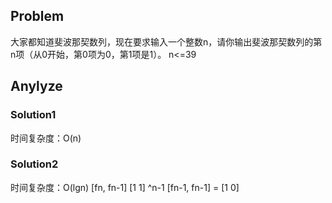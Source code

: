 ## Problem
大家都知道斐波那契数列，现在要求输入一个整数n，请你输出斐波那契数列的第n项（从0开始，第0项为0，第1项是1）。
n<=39

## Anylyze
### Solution1
时间复杂度：O(n)

### Solution2
时间复杂度：O(lgn)
[fn, fn-1]       [1 1] ^n-1
[fn-1, fn-1]   = [1 0]